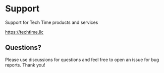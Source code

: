 # Support
Support for Tech Time products and services

https://techtime.llc

## Questions?
Please use discussions for questions and feel free to open an issue for bug reports. Thank you!



